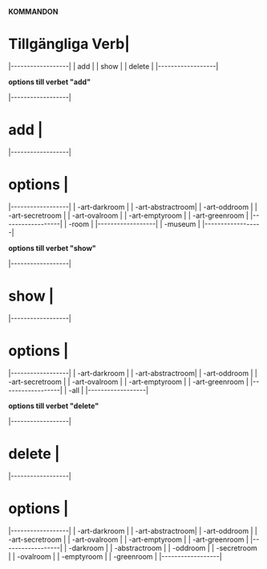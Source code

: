 **KOMMANDON**
    
# Tillgängliga Verb|
|------------------|
|    add           |
|    show          |
|    delete        |
|------------------|


**options till verbet "add"**

|------------------|
#       add        |
|------------------|
#     options      |
|------------------|
| -art-darkroom    |
| -art-abstractroom|
| -art-oddroom     |
| -art-secretroom  |
| -art-ovalroom    |
| -art-emptyroom   |
| -art-greenroom   |
|------------------|
| -room            |
|------------------|
| -museum          |
|------------------|

**options till verbet "show"**

|------------------|
#       show       |  
|------------------|
#     options      |
|------------------|
| -art-darkroom    |
| -art-abstractroom|
| -art-oddroom     |
| -art-secretroom  |
| -art-ovalroom    |
| -art-emptyroom   |
| -art-greenroom   |
|------------------|
| -all             |
|------------------|


**options till verbet "delete"**

|------------------|
#       delete     |
|------------------|
#     options      |
|------------------|
| -art-darkroom    |
| -art-abstractroom|
| -art-oddroom     |
| -art-secretroom  |
| -art-ovalroom    |
| -art-emptyroom   |
| -art-greenroom   |
|------------------|
| -darkroom        |
| -abstractroom    |
| -oddroom         |
| -secretroom      |
| -ovalroom        |
| -emptyroom       |
| -greenroom       |
|------------------|